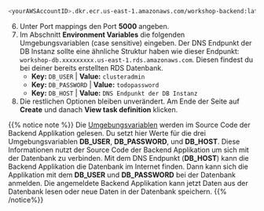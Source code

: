 ```bash
<yourAWSAccountID>.dkr.ecr.us-east-1.amazonaws.com/workshop-backend:latest
```

6. Unter Port mappings den Port **5000** angeben.
7. Im Abschnitt **Environment Variables** die folgenden Umgebungsvariablen (case sensitive) eingeben. Der DNS Endpunkt der DB Instanz sollte eine ähnliche Struktur haben wie dieser Endpunkt: ``workshop-db.xxxxxxxxx.us-east-1.rds.amazonaws.com``. Diesen findest du bei deiner bereits erstellten RDS Datenbank.
    - **Key:** ``DB_USER`` | **Value:** ``clusteradmin``
    - **Key:** ``DB_PASSWORD`` | **Value:** ``todopassword``
    - **Key:** ``DB_HOST`` | **Value:** ``DNS Endpunkt der DB Instanz``
14.  Die restlichen Optionen bleiben unverändert. Am Ende der Seite auf **Create** und danach **View task definition** klicken.

{{% notice note %}}
Die [Umgebungsvariablen](https://de.wikipedia.org/wiki/Umgebungsvariable) werden im Source Code der Backend Applikation gelesen. Du setzt hier Werte für die drei Umgebungsvariablen **DB_USER**, **DB_PASSWORD**, und **DB_HOST**. Diese Informationen nutzt der Source Code der Backend Applikation um sich mit der Datenbank zu verbinden. Mit dem DNS Endpunkt (**DB_HOST**) kann die Backend Applikation die Datenbank im Internet finden. Dann kann sich die Applikation mit dem **DB_USER** und **DB_PASSWORD** bei der Datenbank anmelden. Die angemeldete Backend Applikation kann jetzt Daten aus der Datenbank lesen oder neue Daten in der Datenbank speichern.
{{% /notice%}}